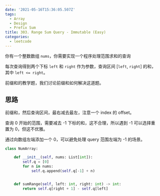 ```yaml
---
date: '2021-05-16T15:36:05.507Z'
tags:
  - Array
  - Design
  - Prefix Sum
title: 303. Range Sum Query - Immutable (Easy)
categories:
  - leetcode
---
```


你有一个整数数组 `nums`，你需要实现一个程序处理范围求和的查询

每次查询得到两个下标 `left` 和 `right` 作为参数，查询区间 [`left`, `right`] 的和，其中 `left <= right`。

前缀和的教学题，我们讨论前缀和如何解决这道题。

<!-- more -->

## 思路

前缀和，然后查询区间，最右减去最左，注意一个 index 的 offset。

查询 0 开始的范围，需要减去 -1 下标的和，这不合理，所以遇到 -1 可以选择重置为 0，但这不优雅。

通过向数组左端添加一个 0，可以避免处理 query 范围左端为 -1 的场景。

```python
class NumArray:

    def __init__(self, nums: List[int]):
        self.q = [0]
        for n in nums:
            self.q.append(self.q[-1] + n)


    def sumRange(self, left: int, right: int) -> int:
        return self.q[right + 1] - self.q[left]
```
